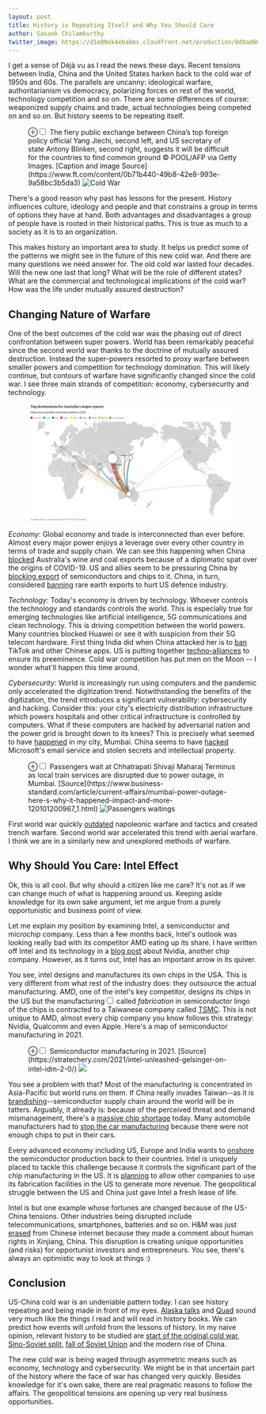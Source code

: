 ```yaml
---
layout: post
title: History is Repeating Itself and Why You Should Care
author: Sasank Chilamkurthy
twitter_image: https://d1e00ek4ebabms.cloudfront.net/production/8d0ad66f-58c6-4309-9604-bcfb9d7c4127.jpg
---
```


I get a sense of Déjà vu as I read the news these days. Recent tensions between India, China and the United States harken back to the cold war of 1950s and 60s. The parallels are uncanny: ideological warfare, authoritarianism vs democracy, polarizing forces on rest of the world, technology competition and so on. There are some differences of course: weaponized supply chains and trade, actual technologies being competed on and so on. But history seems to be repeating itself.

<figure>
<label for="mn-fig-1" class="margin-toggle">⊕</label><input type="checkbox" id="mn-fig-1" class="margin-toggle">
<span class="marginnote">The fiery public exchange between China’s top foreign policy official Yang Jiechi, second left, and US secretary of state Antony Blinken, second right, suggests it will be difficult for the countries to find common ground © POOL/AFP via Getty Images. [Caption and image Source](https://www.ft.com/content/0b71b440-49b8-42e8-993e-9a58bc3b5da3)</span>
<img src="https://d1e00ek4ebabms.cloudfront.net/production/8d0ad66f-58c6-4309-9604-bcfb9d7c4127.jpg" alt="Cold War">
</figure>

There's a good reason why past has lessons for the present. History influences culture, ideology and people and that constrains a group in terms of options they have at hand. Both advantages and disadvantages a group of people have is rooted in their historical paths. This is true as much to a society as it is to an organization.

This makes history an important area to study. It helps us predict some of the patterns we might see in the future of this new cold war. And there are many questions we need answer for. The old cold war lasted four decades. Will the new one last that long? What will be the role of different states? What are the commercial and technological implications of the cold war? How was the life under mutually assured destruction? 


## Changing Nature of Warfare

One of the best outcomes of the cold war was the phasing out of direct confrontation between super powers. World has been remarkably peaceful since the second world war thanks to the doctrine of mutually assured destruction. Instead the super-powers resorted to proxy warfare between smaller powers and competition for technology domination. This will likely continue, but contours of warfare have significantly changed since the cold war. I see three main strands of competition: economy, cybersecurity and technology. 

<figure class="fullwidth">
<a href="https://www.theguardian.com/news/datablog/ng-interactive/2021/mar/14/trade-war-fallout-how-reliant-is-australias-economy-on-china">
<img src="/assets/images/random/australia_trade.png" alt="Australia Trade">
</a>
</figure>


*Economy*: Global economy and trade is interconnected than ever before. Almost every major power enjoys a leverage over every other country in terms of trade and supply chain. We can see this happening when China [blocked](https://www.ft.com/content/9ed5f582-423d-41c4-ba23-0441f7dee165) Australia's wine and coal exports because of a diplomatic spat over the origins of COVID-19. US and allies seem to be pressuring China by [blocking export](https://www.ft.com/content/6bdc2df6-04c0-4f10-b5b4-9169e3d1a536) of semiconductors and chips to it. China, in turn, considered [banning](https://www.ft.com/content/d3ed83f4-19bc-4d16-b510-415749c032c1) rare earth exports to hurt US defence industry.

*Technology*: Today's economy is driven by technology. Whoever controls the technology and standards controls the world. This is especially true for emerging technologies like artificial intelligence, 5G communications and clean technology. This is driving competition between the world powers. Many countries blocked Huawei or see it with suspicion from their 5G telecom hardware. First thing India did when China attacked her is to [ban](https://www.ft.com/content/08e15c26-48e0-4540-a040-1a8782e84f2e) TikTok and other Chinese apps. US is putting together [techno-alliances](https://www.hindustantimes.com/opinion/embracing-techno-alliances-of-the-future-101615382128995.html) to ensure its preeminence. Cold war competition has put men on the Moon -- I wonder what'll happen this time around.

*Cybersecurity*: World is increasingly run using computers and the pandemic only accelerated the digitization trend. Notwithstanding the benefits of the digitization, the trend introduces a significant vulnerability: cybersecurity and hacking. Consider this: your city's electricity distribution infrastructure which powers hospitals and other critical infrastructure is controlled by computers. What if these computers are hacked by adversarial nation and the power grid is brought down to its knees? This is precisely what seemed to have [happened](https://www.nytimes.com/2021/02/28/us/politics/china-india-hacking-electricity.html) in *my* city, Mumbai. China seems to have [hacked](https://www.nytimes.com/2021/03/06/technology/microsoft-hack-china.html) Microsoft's email service and stolen secrets and intellectual property.

<figure>
<label for="mn-fig-2" class="margin-toggle">⊕</label><input type="checkbox" id="mn-fig-2" class="margin-toggle">
<span class="marginnote">Passengers wait at Chhatrapati Shivaji Maharaj Terminus as local train services are disrupted due to power outage, in Mumbai. [Source](https://www.business-standard.com/article/current-affairs/mumbai-power-outage-here-s-why-it-happened-impact-and-more-120101200967_1.html)</span>
<img src="https://bsmedia.business-standard.com/_media/bs/img/misc/2020-10/12/full/20201012042L.jpg" alt="Passengers waitings">
</figure>

First world war quickly [outdated](https://en.wikipedia.org/wiki/Technology_during_World_War_I) napoleonic warfare and tactics and created trench warfare. Second world war accelerated this trend with aerial warfare. I think we are in a similarly new and unexplored methods of warfare.

## Why Should You Care: Intel Effect

Ok, this is all cool. But why should a citizen like me care? It's not as if we can change much of what is happening around us. Keeping aside knowledge for its own sake argument, let me argue from a purely opportunistic and business point of view.

Let me explain my position by examining Intel, a semiconductor and microchip company. Less than a few months back, Intel's outlook was looking really bad with its competitor AMD eating up its share. I have written off Intel and its technology in a [blog post](https://chsasank.github.io/nvidia-arm-aquisition-ai-explained.html) about Nvidia, another chip company. However, as it turns out, Intel has an important arrow in its quiver. 

You see, intel designs and manufactures its own chips in the USA. This is very different from what rest of the industry does: they outsource the actual manufacturing. AMD, one of the intel's key competitor, designs its chips in the US but the manufacturing<label for="sn-2" class="margin-toggle sidenote-number"></label><input type="checkbox" id="sn-2" class="margin-toggle"/>
<span class="sidenote">called *fabrication* in semiconductor lingo</span> of the chips is contracted to a Taiwanese company called [TSMC](https://en.wikipedia.org/wiki/TSMC). This is not unique to AMD, almost every chip company you know follows this strategy: Nvidia, Qualcomm and even Apple. Here's a map of semiconductor manufacturing in 2021. 

<figure>
<label for="mn-fig-3" class="margin-toggle">⊕</label><input type="checkbox" id="mn-fig-3" class="margin-toggle">
<span class="marginnote">Semiconductor manufacturing in 2021. [Source](https://stratechery.com/2021/intel-unleashed-gelsinger-on-intel-idm-2-0/)</span>
<img src="https://stratechery.com/wp-content/uploads/2021/03/intel-1.png">
</figure>

You see a problem with that? Most of the manufacturing is concentrated in Asia-Pacific but world runs on them. If China really invades Taiwan--as it is [brandishing](https://www.taiwannews.com.tw/en/news/4151070)--semiconductor supply chain around the world will be in tatters. Arguably, it already is: because of the perceived threat and demand mismanagement, there's a [massive chip shortage](https://www.theguardian.com/business/2021/mar/21/global-shortage-in-computer-chips-reaches-crisis-point) today. Many automobile manufacturers had to [stop the car manufacturing](https://www.autocarindia.com/car-news/chipped-the-global-semiconductor-issue-analysed-420172) because there were not enough chips to put in their cars.

Every advanced economy including US, Europe and India wants to [onshore](https://www.livemint.com/news/world/biden-calls-for-50-billion-to-boost-us-chip-industry-11617298756174.html) the semiconductor production back to their countries. Intel is uniquely placed to tackle this challenge because it controls the significant part of the chip manufacturing in the US. It is [planning](https://stratechery.com/2021/intel-unleashed-gelsinger-on-intel-idm-2-0/) to allow other companies to use its fabrication facilities in the US to generate more revenue. The geopolitical struggle between the US and China just gave Intel a fresh lease of life.

Intel is but one example whose fortunes are changed because of the US-China tensions. Other industries being disrupted include telecommunications, smartphones, batteries and so on. H&M was just [erased](https://www.indiatoday.in/world/story/china-wipes-out-h-m-from-internet-over-xinjiang-backlash-1784373-2021-03-27) from Chinese internet because they made a comment about human rights in Xinjiang, China. This disruption is creating unique opportunities (and risks) for opportunist investors and entrepreneurs. You see, there's always an optimistic way to look at things :)


## Conclusion

US-China cold war is an undeniable pattern today. I can see history repeating and being made in front of my eyes. [Alaska talks](https://en.wikipedia.org/wiki/United_States%E2%80%93China_talks_in_Alaska) and [Quad](https://en.wikipedia.org/wiki/Quadrilateral_Security_Dialogue) sound very much like the things I read and will read in history books. We can predict how events will unfold from the lessons of history. In my naive opinion, relevant history to be studied are [start of the original cold war](https://en.wikipedia.org/wiki/Cold_War_(1947%E2%80%931953)), [Sino-Soviet split](https://en.wikipedia.org/wiki/Sino-Soviet_split), [fall of Soviet Union](https://en.wikipedia.org/wiki/Dissolution_of_the_Soviet_Union) and the modern rise of China.

The new cold war is being waged through asymmetric means such as economy, technology and cybersecurity. We might be in that uncertain part of the history where the face of war has changed very quickly. Besides knowledge for it's own sake, there are real pragmatic reasons to follow the affairs. The geopolitical tensions are opening up very real business opportunities.

